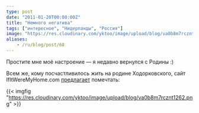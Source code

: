 ```yaml
---
type: post
date: "2011-01-20T00:00:00Z"
title: "Немного негатива"
tags: ["интересное", "Нидерланды", "Россия"]
image: "https://res.cloudinary.com/yktoo/image/upload/blog/va0b8m7rcznt1262.png"
aliases:
    - /ru/blog/post/68
---
```


Простите мне моё настроение — я недавно вернулся с Родины :)

Всем же, кому посчастливилось жить на родине Ходорковского, сайт IfItWereMyHome.com [предлагает](http://www.ifitweremyhome.com/compare/RU/NL) помечтать:

{{< imgfig "https://res.cloudinary.com/yktoo/image/upload/blog/va0b8m7rcznt1262.png" >}}
